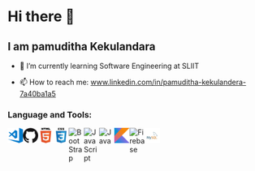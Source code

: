 # Hi there 👋

## I am pamuditha Kekulandara



<!-- **pamudithaKekulandara/pamudithakekulandara** is a ✨ _special_ ✨ repository because its `README.md` (this file) appears on your GitHub profile.

Here are some ideas to get you started: -->

<!-- - 🔭 I’m currently working on ... -->
- 🌱 I’m currently learning Software Engineering at SLIIT
<!-- - 👯 I’m looking to collaborate on ... -->
<!-- - 🤔 I’m looking for help with ... -->
<!-- - 💬 Ask me about ... -->
- 📫 How to reach me: 
                www.linkedin.com/in/pamuditha-kekulandera-7a40ba1a5
<!-- - 😄 Pronouns: ...
- ⚡ Fun fact: ... -->

### Language and Tools:

[<img align="left" alt="Visual Studio Code" width="30px" src="https://raw.githubusercontent.com/github/explore/80688e429a7d4ef2fca1e82350fe8e3517d3494d/topics/visual-studio-code/visual-studio-code.png" />][vscode]
[<img align="left" alt="GitHub" width="30px" src="https://raw.githubusercontent.com/github/explore/78df643247d429f6cc873026c0622819ad797942/topics/github/github.png" />][Github]
[<img align="left" alt="HTML5" width="30px" src="https://raw.githubusercontent.com/github/explore/80688e429a7d4ef2fca1e82350fe8e3517d3494d/topics/html/html.png" />][HTML5]
[<img align="left" alt="CSS3" width="30px" src="https://raw.githubusercontent.com/github/explore/80688e429a7d4ef2fca1e82350fe8e3517d3494d/topics/css/css.png" />][CSS3]
[<img align="left" alt="BootStrap" width="30px" src="https://www.vectorlogo.zone/logos/getbootstrap/getbootstrap-icon.svg"/>][BootStrap]
[<img align="left" alt="JavaScript" width="30px" src="https://img.icons8.com/color/48/000000/javascript.png"/>][JavaScript]
[<img align="left" alt="Java" width="30px" src="https://www.vectorlogo.zone/logos/java/java-icon.svg" />][Java]
[<img align="left" alt="Kotlin" width="30px" src="https://raw.githubusercontent.com/github/explore/80688e429a7d4ef2fca1e82350fe8e3517d3494d/topics/kotlin/kotlin.png"/>][Kotlin]
[<img align="left" alt="Firebase" width="30px" src="https://www.vectorlogo.zone/logos/firebase/firebase-icon.svg" />][Firebase]
[<img align="left" alt="MySQL" width="30px" src="https://raw.githubusercontent.com/github/explore/80688e429a7d4ef2fca1e82350fe8e3517d3494d/topics/mysql/mysql.png" />][MySQL]


[vscode]: https://code.visualstudio.com/
[Github]: https://docs.github.com/en
[HTML5]: https://www.w3.org/html/
[CSS3]: https://www.w3schools.com/css/
[BootStrap]: https://getbootstrap.com/
[JavaScript]: https://developer.mozilla.org/en-US/docs/Web/JavaScript
[Firebase]: https://firebase.google.com/
[Java]: https://www.java.com/en/
[Kotlin]: https://kotlinlang.org/docs/android-overview.html
[MySQL]: https://www.mysql.com/